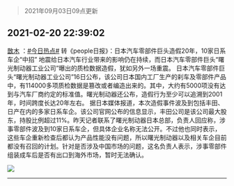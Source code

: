 > 2021年09月03日09点更新
<link rel="stylesheet" href="https://cdn.jsdelivr.net/gh/taotie6/sampleJSON@main/css/photo_show.css">


 ## 2021-02-20 22:39:02 

 [㪚木](https://www.coolapk.com/feed/25008658?shareKey=ODcyOThlNWM5YjYxNjEzMTc3Yjg~) ：<a class="feed-link-tag" href="/t/今日热点?type=0">#今日热点#</a> 转《people日报》：日本汽车零部件巨头造假20年，10家日系车企“中招”
地震给日本汽车行业带来的影响仍在持续，而日本汽车零部件巨头“曙光制动器工业公司”曝出的质检数据造假，犹如另外一场重震。
日本汽车零部件巨头“曙光制动器工业公司”16日公布<!--break-->，该公司日本国内工厂生产的刹车及零部件产品中，有114000多项质检数据是篡改或者编造出来的。其中，大约有5000项没有达到与汽车厂商约定的标准值。曙光制动器还公布，造假行为至少可以追溯到2001年，时间跨度长达20年左右。
据日本媒体报道，本次造假事件波及到包括丰田、日产在内的多家日系车企。该公司官网公布的信息显示，丰田公司是该公司最大股东，持股比例超过11%。昨天记者联系了曙光制动器日本总部，负责人回应称，涉事零部件波及到10家日系车企，但具体企业名称无法公开。不过他也同时表示，这些车企重新检查后都认为产品性能没有问题，所以曙光制动器以及相关车企目前都没有召回的计划。针对是否涉及中国市场的问题，这名负责人表示，涉事零部件组装成车后是否有出口到海外市场，暂时无法确认。 

<div class="album">
<img class="img-item" src="http://image.coolapk.com/feed/2021/0220/22/1081091_ed90efaf_1941_5708@359x226.gif" />
</div>

 ------- 

